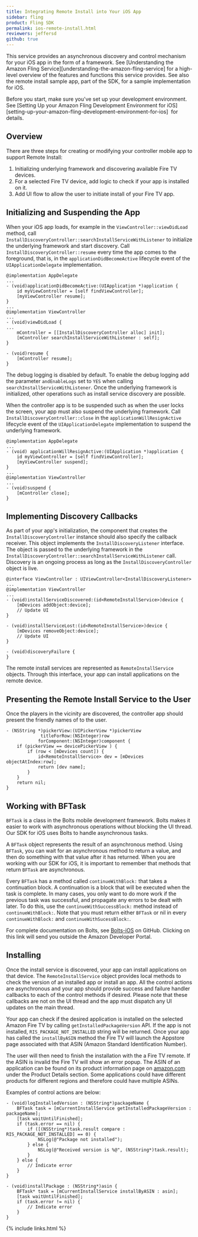 ```yaml
---
title: Integrating Remote Install into Your iOS App
sidebar: fling
product: Fling SDK
permalink: ios-remote-install.html
reviewers: jeffersd
github: true
---
```


This service provides an asynchronous discovery and control mechanism for your iOS app in the form of a framework. See [Understanding the Amazon Fling Service][understanding-the-amazon-fling-service] for a high-level overview of the features and functions this service provides. See also the remote install sample app, part of the SDK, for a sample implementation for iOS.  

Before you start, make sure you've set up your development environment. See [Setting Up your Amazon Fling Development Environment for iOS][setting-up-your-amazon-fling-development-environment-for-ios]  for details.

## Overview

There are three steps for creating or modifying your controller mobile app to support Remote Install:

1.  Initializing underlying framework and discovering available Fire TV devices.
2.  For a selected Fire TV device, add logic to check if your app is installed on it.
3.  Add UI flow to allow the user to initiate install of your Fire TV app. 

## Initializing and Suspending the App

When your iOS app loads, for example in the `ViewController::viewDidLoad` method, call `InstallDiscoveryController::searchInstallServiceWithListener` to initialize the underlying framework and start discovery. Call `InstallDiscoveryController::resume` every time the app comes to the foreground, that is, in the `applicationDidBecomeActive` lifecycle event of the `UIApplicationDelegate` implementation.

```objective_c
@implementation AppDelegate
...
- (void)applicationDidBecomeActive:(UIApplication *)application {
    id myViewController = [self findViewController];
    [myViewController resume];
}
...
@implementation ViewController
...
- (void)viewDidLoad {
...
    mController = [[InstallDiscoveryController alloc] init];
    [mController searchInstallServiceWithListener : self];
}

- (void)resume {
    [mController resume];
}
```

The debug logging is disabled by default. To enable the debug logging add the parameter `andEnableLogs` set to `YES` when calling `searchInstallServiceWithListener`. Once the underlying framework is initialized, other operations such as install service discovery are possible.

When the controller app is to be suspended such as when the user locks the screen, your app must also suspend the underlying framework. Call `InstallDiscoveryController::close` in the `applicationWillResignActive` lifecycle event of the `UIApplicationDelegate` implementation to suspend the underlying framework.  

```objective_c
@implementation AppDelegate
...
- (void) applicationWillResignActive:(UIApplication *)application {
    id myViewController = [self findViewController];
    [myViewController suspend];
}
...
@implementation ViewController
...
- (void)suspend {
    [mController close];
}
```

## Implementing Discovery Callbacks

As part of your app's initialization, the component that creates the `InstallDiscoveryController` instance should also specify the callback receiver. This object implements the `InstallDiscoveryListener` interface. The object is passed to the underlying framework in the `InstallDiscoveryController::searchInstallServiceWithListener` call. Discovery is an ongoing process as long as the `InstallDiscoveryController` object is live.

```objective_c
@interface ViewController : UIViewController<InstallDiscoveryListener>
...
@implementation ViewController
...
- (void)installServiceDiscovered:(id<RemoteInstallService>)device {
    [mDevices addObject:device];
    // Update UI
}

- (void)installServiceLost:(id<RemoteInstallService>)device {
    [mDevices removeObject:device];
    // Update UI
}

- (void)discoveryFailure {
}
```

The remote install services are represented as `RemoteInstallService` objects. Through this interface, your app can install applications on the remote device.

## Presenting the Remote Install Service to the User

Once the players in the vicinity are discovered, the controller app should present the friendly names of to the user.

```objective_c
- (NSString *)pickerView:(UIPickerView *)pickerView
             titleForRow:(NSInteger)row
            forComponent:(NSInteger)component {
    if (pickerView == devicePickerView ) {
        if (row < [mDevices count]) {
            id<RemoteInstallService> dev = [mDevices objectAtIndex:row];
            return [dev name];
        }
    }
    return nil;
}
```

## Working with BFTask

`BFTask` is a class in the Bolts mobile development framework. Bolts makes it easier to work with asynchronous operations without blocking the UI thread. Our SDK for iOS uses Bolts to handle asynchronous tasks.

A `BFTask` object represents the result of an asynchronous method. Using `BFTask`, you can wait for an asynchronous method to return a value, and then do something with that value after it has returned. When you are working with our SDK for iOS, it is important to remember that methods that return `BFTask` are asynchronous.

Every `BFTask` has a method called `continueWithBlock:` that takes a continuation block. A continuation is a block that will be executed when the task is complete. In many cases, you only want to do more work if the previous task was successful, and propagate any errors to be dealt with later. To do this, use the `continueWithSuccessBlock:` method instead of `continueWithBlock:`. Note that you must return either `BFTask` or nil in every `continueWithBlock:` and `continueWithSucessBlock:`.

For complete documentation on Bolts, see [Bolts-iOS](https://github.com/BoltsFramework/Bolts-iOS "Bolts-iOS") on GitHub. Clicking on this link will send you outside the Amazon Developer Portal.

## Installing

Once the install service is discovered, your app can install applications on that device. The `RemoteInstallService` object provides local methods to check the version of an installed app or install an app. All the control actions are asynchronous and your app should provide success and failure handler callbacks to each of the control methods if desired. Please note that these callbacks are not on the UI thread and the app must dispatch any UI updates on the main thread.

Your app can check if the desired application is installed on the selected Amazon Fire TV by calling `getInstalledPackageVersion` API. If the app is not installed, `RIS_PACKAGE_NOT_INSTALLED` string will be returned. Once your app has called the `installByASIN` method the Fire TV will launch the Appstore page associated with that ASIN (Amazon Standard Identification Number).

The user will then need to finish the installation with the a Fire TV remote. If the ASIN is invalid the Fire TV will show an error popup. The ASIN of an application can be found on its product information page on [amazon.com](http://www.amazon.com "Amazon") under the Product Details section. Some applications could have different products for different regions and therefore could have multiple ASINs.

Examples of control actions are below:

```objective_c
- (void)logInstalledVersion : (NSString*)packageName {
    BFTask task = [mCurrentInstallService getInstalledPackageVersion : packageName];
    [task waitUntilFinished];
    if (task.error == nil) {
        if ([(NSString*)task.result compare : RIS_PACKAGE_NOT_INSTALLED] == 0) {
            NSLog(@"Package not installed");
        } else {
            NSLog(@"Received version is %@", (NSString*)task.result);
        }
    } else {
        // Indicate error
    }
}

- (void)installPackage : (NSString*)asin {
    BFTask* task = [mCurrentInstallService installByASIN : asin];
    [task waitUntilFinished];
    if (task.error != nil) {
        // Indicate error
    }
}
```

{% include links.html %}
